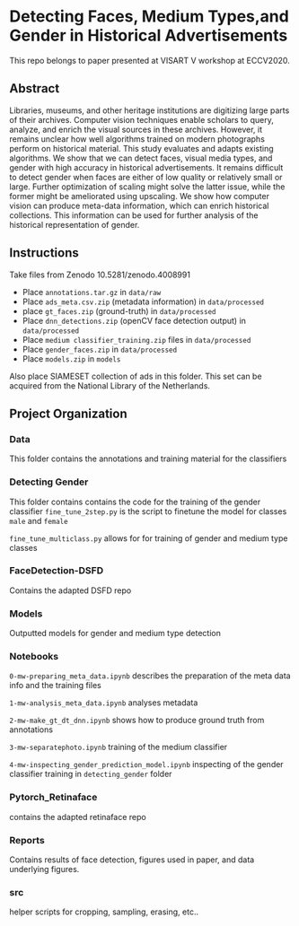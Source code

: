 # Detecting Faces, Medium Types,and Gender in Historical Advertisements 

This repo belongs to paper presented at VISART V workshop at ECCV2020.


## Abstract

Libraries, museums, and other heritage institutions are digitizing large parts of their archives. Computer vision techniques enable scholars to query, analyze, and enrich the visual sources in these archives. However, it remains unclear how well algorithms trained on modern photographs perform on historical material. This study evaluates and adapts existing algorithms. We show that we can detect faces, visual media types, and gender with high accuracy in historical advertisements. It remains difficult to detect gender when faces are either of low quality or relatively small or large. Further optimization of scaling might solve the latter issue, while the former might be ameliorated using upscaling. We show how computer vision can produce meta-data information, which can enrich historical collections. This information can be used for further analysis of the historical representation of gender.


## Instructions

Take files from Zenodo 10.5281/zenodo.4008991

- Place `annotations.tar.gz` in `data/raw`
- Place `ads_meta.csv.zip` (metadata information) in `data/processed`
- place `gt_faces.zip` (ground-truth) in `data/processed`
- Place `dnn_detections.zip` (openCV face detection output) in `data/processed`
- Place `medium classifier_training.zip` files in `data/processed`
- Place `gender_faces.zip` in `data/processed`
- Place `models.zip` in `models`

Also place SIAMESET collection of ads in this folder. This set can be acquired from the National Library of the Netherlands.

## Project Organization

### Data

This folder contains the annotations and training material for the classifiers

### Detecting Gender

This folder contains contains the code for the training of the gender classifier
`fine_tune_2step.py` is the script to finetune the model for classes `male` and `female`

`fine_tune_multiclass.py` allows for for training of gender and medium type classes

### FaceDetection-DSFD

Contains the adapted DSFD repo 

### Models

Outputted models for gender and medium type detection

### Notebooks

`0-mw-preparing_meta_data.ipynb` describes the preparation of the meta data info and the training files

`1-mw-analysis_meta_data.ipynb` analyses metadata

`2-mw-make_gt_dt_dnn.ipynb` shows how to produce ground truth from annotations

`3-mw-separatephoto.ipynb` training of the medium classifier

`4-mw-inspecting_gender_prediction_model.ipynb` inspecting of the gender classifier training in `detecting_gender` folder

### Pytorch_Retinaface

contains the adapted retinaface repo

### Reports

Contains results of face detection, figures used in paper, and data underlying figures. 

### src

helper scripts for cropping, sampling, erasing, etc..
